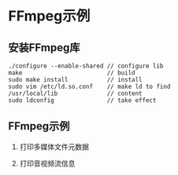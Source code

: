# FFmpeg示例

## 安装FFmpeg库

```
./configure --enable-shared // configure lib
make                        // build
sudo make install           // install
sudo vim /etc/ld.so.conf    // make ld to find
/usr/local/lib              // content
sudo ldconfig               // take effect
```

## FFmpeg示例

1. 打印多媒体文件元数据

2. 打印音视频流信息
